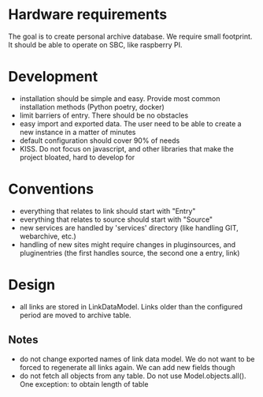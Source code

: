 # Hardware requirements

The goal is to create personal archive database. We require small footprint.
It should be able to operate on SBC, like raspberry PI.

# Development

 - installation should be simple and easy. Provide most common installation methods (Python poetry, docker)
 - limit barriers of entry. There should be no obstacles
 - easy import and exported data. The user need to be able to create a new instance in a matter of minutes
 - default configuration should cover 90% of needs
 - KISS. Do not focus on javascript, and other libraries that make the project bloated, hard to develop for

# Conventions

 - everything that relates to link should start with "Entry"
 - everything that relates to source should start with "Source"
 - new services are handled by 'services' directory (like handling GIT, webarchive, etc.)
 - handling of new sites might require changes in pluginsources, and pluginentries (the first handles source, the second one a entry, link)

# Design

 - all links are stored in LinkDataModel. Links older than the configured period are moved to archive table.

## Notes

 - do not change exported names of link data model. We do not want to be forced to regenerate all links again. We can add new fields though
 - do not fetch all objects from any table. Do not use Model.objects.all(). One exception: to obtain length of table
